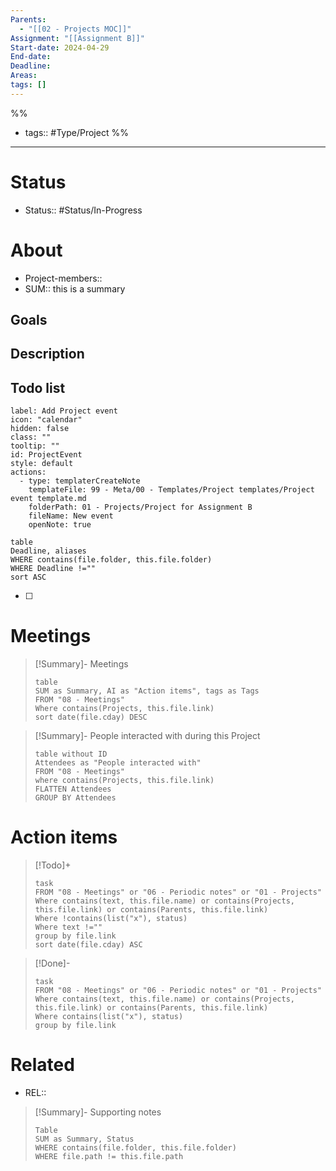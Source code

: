 ```yaml
---
Parents:
  - "[[02 - Projects MOC]]"
Assignment: "[[Assignment B]]"
Start-date: 2024-04-29
End-date: 
Deadline: 
Areas: 
tags: []
---
```

%%
- tags:: #Type/Project 
%%
___
# Status
- Status:: #Status/In-Progress 
# About
- Project-members::
- SUM:: this is a summary


## Goals

## Description

## Todo list
```meta-bind-button
label: Add Project event
icon: "calendar"
hidden: false
class: ""
tooltip: ""
id: ProjectEvent
style: default
actions:
  - type: templaterCreateNote
    templateFile: 99 - Meta/00 - Templates/Project templates/Project event template.md
    folderPath: 01 - Projects/Project for Assignment B
    fileName: New event
    openNote: true

```
```release-timeline-week
table 
Deadline, aliases
WHERE contains(file.folder, this.file.folder)
WHERE Deadline !=""
sort ASC 
```
- [ ] 
# Meetings
> [!Summary]- Meetings
> ```dataview
> table 
> SUM as Summary, AI as "Action items", tags as Tags
> FROM "08 - Meetings"
> Where contains(Projects, this.file.link)
> sort date(file.cday) DESC
> ```

> [!Summary]- People interacted with during this Project
> ```dataview
> table without ID
> Attendees as "People interacted with"
> FROM "08 - Meetings"
> where contains(Projects, this.file.link)
> FLATTEN Attendees
> GROUP BY Attendees
> ```
# Action items
> [!Todo]+
> ```dataview
> task
> FROM "08 - Meetings" or "06 - Periodic notes" or "01 - Projects"
> Where contains(text, this.file.name) or contains(Projects, this.file.link) or contains(Parents, this.file.link)
> Where !contains(list("x"), status)
> Where text !=""
> group by file.link
> sort date(file.cday) ASC
> ```

> [!Done]-
> ```dataview
> task
> FROM "08 - Meetings" or "06 - Periodic notes" or "01 - Projects"
> Where contains(text, this.file.name) or contains(Projects, this.file.link) or contains(Parents, this.file.link)
> Where contains(list("x"), status)
> group by file.link
> ```
# Related
- REL::

> [!Summary]- Supporting notes
> ```dataview
> Table
> SUM as Summary, Status
> WHERE contains(file.folder, this.file.folder)
> WHERE file.path != this.file.path
> ```
